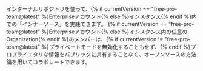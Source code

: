 インターナルリポジトリを使って、{% if currentVersion == "free-pro-team@latest" %}Enterpriseアカウント{% else %}インスタンス{% endif %}内での「インナーソース」を実践できます。 {% if currentVersion == "free-pro-team@latest" %}Enterpriseアカウント{% else %}インスタンス内の任意のOrganization{% endif %}のメンバーは、{% if currentVersion != "free-pro-team@latest" %}プライベートモードを無効化することもせず、{% endif %}プロプライエタリな情報をパブリックに共有することなく、オープンソースの方法論を用いてコラボレートできます。
